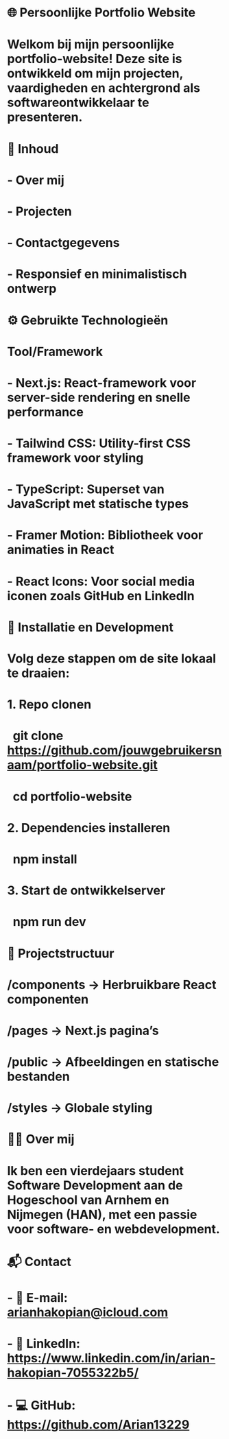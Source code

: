 # 🌐 Persoonlijke Portfolio Website

# 

# Welkom bij mijn persoonlijke portfolio-website! Deze site is ontwikkeld om mijn projecten, vaardigheden en achtergrond als softwareontwikkelaar te presenteren.

# 

# 📌 Inhoud

# 

# \- Over mij  

# \- Projecten  

# \- Contactgegevens  

# \- Responsief en minimalistisch ontwerp

# 

# 

# ⚙️ Gebruikte Technologieën

# 

# Tool/Framework  

# \- Next.js: React-framework voor server-side rendering en snelle performance  

# \- Tailwind CSS: Utility-first CSS framework voor styling  

# \- TypeScript: Superset van JavaScript met statische types  

# \- Framer Motion: Bibliotheek voor animaties in React  

# \- React Icons: Voor social media iconen zoals GitHub en LinkedIn  

# 

# 

# 🧪 Installatie en Development

# 

# Volg deze stappen om de site lokaal te draaien:

# 

# 1\. Repo clonen  

# &nbsp;  git clone https://github.com/jouwgebruikersnaam/portfolio-website.git  

# &nbsp;  cd portfolio-website

# 

# 2\. Dependencies installeren  

# &nbsp;  npm install

# 

# 3\. Start de ontwikkelserver  

# &nbsp;  npm run dev

# 

# 

# 📁 Projectstructuur

# 

# /components → Herbruikbare React componenten  

# /pages → Next.js pagina’s  

# /public → Afbeeldingen en statische bestanden  

# /styles → Globale styling  

# 

# 

# 👨‍💻 Over mij

# 

# Ik ben een vierdejaars student Software Development aan de Hogeschool van Arnhem en Nijmegen (HAN), met een passie voor software- en webdevelopment.

# 

# 

# 📬 Contact

# 

# \- 📧 E-mail: arianhakopian@icloud.com  

# \- 💼 LinkedIn: https://www.linkedin.com/in/arian-hakopian-7055322b5/  

# \- 💻 GitHub: https://github.com/Arian13229



